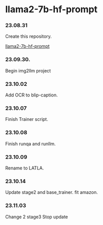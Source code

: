 # llama2-7b-hf-prompt

### 23.08.31

Create this repository.

[llama2-7b-hf-prompt](https://github.com/FrankZxShen/llama2-7b-hf-prompt)

### 23.09.30.

Begin img2llm project

### 23.10.02

Add OCR to blip-caption.

### 23.10.07

Finish Trainer script.

### 23.10.08

Finish runqa and runllm.

### 23.10.09

Rename to LATLA.

### 23.10.14
Update stage2 and base_trainer. fit amazon.

### 23.11.03
Change 2 stage3
Stop update
